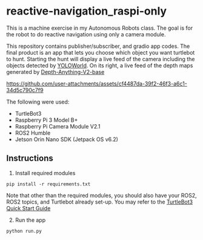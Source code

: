 # reactive-navigation_raspi-only
This is a machine exercise in my Autonomous Robots class.
The goal is for the robot to do reactive navigation using only a camera module.

This repository contains publisher/subscriber, and gradio app codes.
The final product is an app that lets you choose which object you want turtlebot to hunt.  Starting the hunt will display a live feed of the camera including the objects detected by [YOLOWorld](https://docs.ultralytics.com/models/yolo-world/).  On its right, a live feed of the depth maps generated by [Depth-Anything-V2-base](https://github.com/DepthAnything/Depth-Anything-V2)

https://github.com/user-attachments/assets/cf4487da-39f2-46f3-a6c1-34d5c790c7f9

The following were used:
- TurtleBot3
- Raspberry Pi 3 Model B+
- Raspberry Pi Camera Module V2.1
- ROS2 Humble
- Jetson Orin Nano SDK (Jetpack OS v6.2)

## Instructions
1. Install required modules
```
pip install -r requirements.txt
```
Note that other than the required modules, you should also have your ROS2, ROS2 topics, and Turtlebot already set-up.
You may refer to the [TurtleBot3 Quick Start Guide](https://emanual.robotis.com/docs/en/platform/turtlebot3/quick-start/)

2. Run the app
```
python run.py
```
